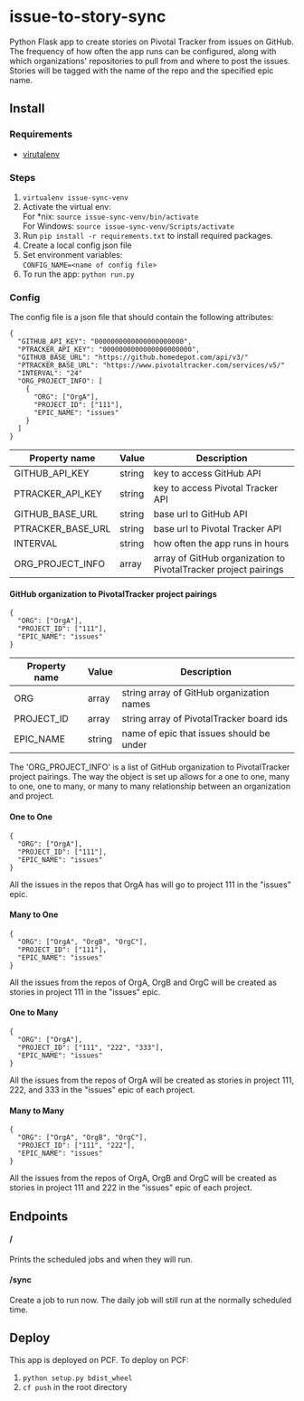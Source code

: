 # issue-to-story-sync

Python Flask app to create stories on Pivotal Tracker from issues on GitHub. The frequency of how often the app runs can be configured,
along with which organizations' repositories to pull from and where to post the issues. Stories will be tagged with the name of the repo and the specified epic name.


## Install

### Requirements

* [virutalenv](https://pypi.python.org/pypi/virtualenv)

### Steps
1. `virtualenv issue-sync-venv`
2. Activate the virtual env:  
For *nix: `source issue-sync-venv/bin/activate`  
For Windows: `source issue-sync-venv/Scripts/activate`
3. Run `pip install -r requirements.txt` to install required packages.
4. Create a local config json file
5. Set environment variables:  
  `CONFIG_NAME=<name of config file>`
6. To run the app: `python run.py`


### Config  
The config file is a json file that should contain the following attributes:
```
{
  "GITHUB_API_KEY": "0000000000000000000000",
  "PTRACKER_API_KEY": "0000000000000000000000",
  "GITHUB_BASE_URL": "https://github.homedepot.com/api/v3/"
  "PTRACKER_BASE_URL": "https://www.pivotaltracker.com/services/v5/"
  "INTERVAL": "24"
  "ORG_PROJECT_INFO": [
    {
      "ORG": ["OrgA"],
      "PROJECT_ID": ["111"],
      "EPIC_NAME": "issues"
    }
  ]
}
```
Property name | Value | Description
---|---|---
GITHUB_API_KEY | string | key to access GitHub API
PTRACKER_API_KEY | string | key to access Pivotal Tracker API
GITHUB_BASE_URL | string | base url to GitHub API
PTRACKER_BASE_URL | string | base url to Pivotal Tracker API
INTERVAL | string | how often the app runs in hours
ORG_PROJECT_INFO | array | array of GitHub organization to PivotalTracker project pairings  

#### GitHub organization to PivotalTracker project pairings
```
{
  "ORG": ["OrgA"],
  "PROJECT_ID": ["111"],
  "EPIC_NAME": "issues"
}
``` 
Property name | Value | Description
---|---|---
ORG | array | string array of GitHub organization names
PROJECT_ID | array | string array of PivotalTracker board ids
EPIC_NAME | string | name of epic that issues should be under

The 'ORG_PROJECT_INFO' is a list of GitHub organization to PivotalTracker project pairings. The way the object is 
set up allows for a one to one, many to one, one to many, or many to many relationship between an organization and project.

#### One to One  
```
{
  "ORG": ["OrgA"],
  "PROJECT_ID": ["111"],
  "EPIC_NAME": "issues"
}
```  
All the issues in the repos that OrgA has will go to project 111 in the "issues" epic.

#### Many to One  
```
{
  "ORG": ["OrgA", "OrgB", "OrgC"],
  "PROJECT_ID": ["111"],
  "EPIC_NAME": "issues"
}
```  
All the issues from the repos of OrgA, OrgB and OrgC will be created as stories in project 111 in the "issues" epic.

#### One to Many  
```
{
  "ORG": ["OrgA"],
  "PROJECT_ID": ["111", "222", "333"],
  "EPIC_NAME": "issues"
}
```  
All the issues from the repos of OrgA  will be created as stories in project 111, 222, and 333 in the "issues" epic of each project.

#### Many to Many  
```
{
  "ORG": ["OrgA", "OrgB", "OrgC"],
  "PROJECT_ID": ["111", "222"],
  "EPIC_NAME": "issues"
}
```  
All the issues from the repos of OrgA, OrgB and OrgC will be created as stories in project 111 and 222 in the "issues" epic of each project.

## Endpoints

#### /
Prints the scheduled jobs and when they will run.

#### /sync
Create a job to run now. The daily job will still run at the normally scheduled time.

## Deploy
This app is deployed on PCF. To deploy on PCF:  
1. `python setup.py bdist_wheel`  
2. `cf push` in the root directory  

